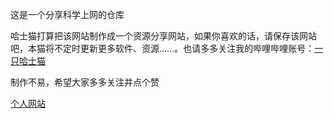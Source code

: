 这是一个分享科学上网的仓库

哈士猫打算把该网站制作成一个资源分享网站，如果你喜欢的话，请保存该网站吧，本猫将不定时更新更多软件、资源……。也请多多关注我的哔哩哔哩账号：[一只哈士猫](https://space.bilibili.com/)

制作不易，希望大家多多关注并点个赞

[个人网站](https://yizhihashimao.baklib.com/)
